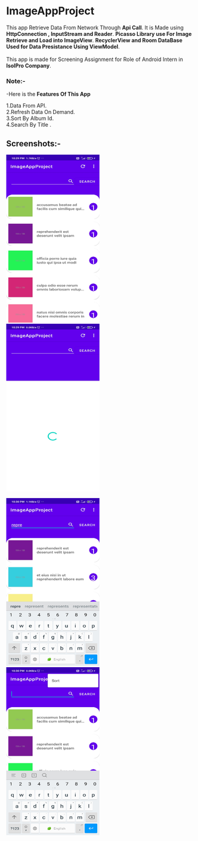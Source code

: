 # ImageAppProject

This app Retrieve Data From Network Through **Api Call**.
It is Made using **HttpConnection , InputStream and Reader**.
**Picasso Library use For Image Retrieve and Load into ImageView**.
**RecyclerView and Room DataBase Used for Data Presistance Using ViewModel**.<br/><br/>This app is made for Screening Assignment for Role of Android Intern in **IsolPro Company**.

### Note:-

-Here is the **Features Of This App**

1.Data From API.<br/>
2.Refresh Data On Demand.<br/>
3.Sort By Album Id.<br/>
4.Search By Title .<br/>
  


## Screenshots:-

<img src="Screenshot_2021-04-01-22-29-49-475_com.example.imageappproject[1].jpg" width="250" height="450" />&nbsp;&nbsp;&nbsp;&nbsp;&nbsp;&nbsp;&nbsp;&nbsp;&nbsp;<img src="Screenshot_2021-04-01-22-29-54-721_com.example.imageappproject[1].jpg" width="250" height="450" />

<img src="Screenshot_2021-04-01-22-30-21-173_com.example.imageappproject[1].jpg" height="450" width="250" />&nbsp;&nbsp;&nbsp;&nbsp;&nbsp;&nbsp;&nbsp;&nbsp;&nbsp;<img src="Screenshot_2021-04-01-22-30-37-749_com.example.imageappproject[1].jpg" width="250" height="450" /> 
